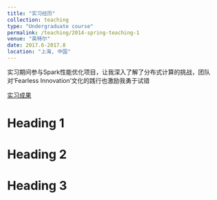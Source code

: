 ```yaml
---
title: "实习经历"
collection: teaching
type: "Undergraduate course"
permalink: /teaching/2014-spring-teaching-1
venue: "英特尔"
date: 2017.6-2017.8
location: "上海, 中国"
---
```


实习期间参与Spark性能优化项目，让我深入了解了分布式计算的挑战，团队对‘Fearless Innovation’文化的践行也激励我勇于试错

[实习成果](../images/white.mp4)

Heading 1
======

Heading 2
======

Heading 3
======
